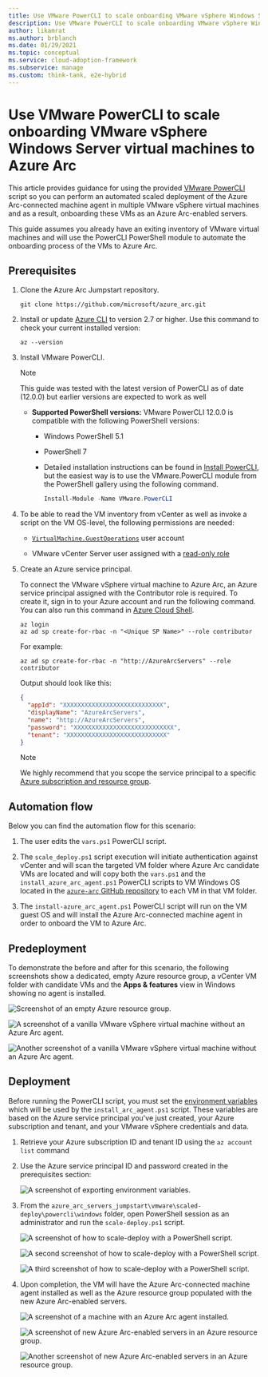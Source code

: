 ```yaml
---
title: Use VMware PowerCLI to scale onboarding VMware vSphere Windows Server virtual machines to Azure Arc
description: Use VMware PowerCLI to scale onboarding VMware vSphere Windows Server virtual machines to Azure Arc.
author: likamrat
ms.author: brblanch
ms.date: 01/29/2021
ms.topic: conceptual
ms.service: cloud-adoption-framework
ms.subservice: manage
ms.custom: think-tank, e2e-hybrid
---
```


# Use VMware PowerCLI to scale onboarding VMware vSphere Windows Server virtual machines to Azure Arc

This article provides guidance for using the provided [VMware PowerCLI](https://code.vmware.com/web/dp/tool/vmware-powercli/) script so you can perform an automated scaled deployment of the Azure Arc-connected machine agent in multiple VMware vSphere virtual machines and as a result, onboarding these VMs as an Azure Arc-enabled servers.

This guide assumes you already have an exiting inventory of VMware virtual machines and will use the PowerCLI PowerShell module to automate the onboarding process of the VMs to Azure Arc.

## Prerequisites

1. Clone the Azure Arc Jumpstart repository.

    ```console
    git clone https://github.com/microsoft/azure_arc.git
    ```

2. Install or update [Azure CLI](/cli/azure/install-azure-cli) to version 2.7 or higher. Use this command to check your current installed version:

    `az --version`

3. Install VMware PowerCLI.

    > [!NOTE]
    > This guide was tested with the latest version of PowerCLI as of date (12.0.0) but earlier versions are expected to work as well

    - **Supported PowerShell versions:** VMware PowerCLI 12.0.0 is compatible with the following PowerShell versions:
      - Windows PowerShell 5.1
      - PowerShell 7
      - Detailed installation instructions can be found in [Install PowerCLI](https://docs.vmware.com/en/VMware-vSphere/7.0/com.vmware.esxi.install.doc/GUID-F02D0C2D-B226-4908-9E5C-2E783D41FE2D.html), but the easiest way is to use the VMware.PowerCLI module from the PowerShell gallery using the following command.

        ```powershell
        Install-Module -Name VMware.PowerCLI
        ```

4. To be able to read the VM inventory from vCenter as well as invoke a script on the VM OS-level, the following permissions are needed:

    - [`VirtualMachine.GuestOperations`](https://docs.vmware.com/en/VMware-vSphere/7.0/com.vmware.vsphere.security.doc/GUID-6A952214-0E5E-4CCF-9D2A-90948FF643EC.html) user account

    - VMware vCenter Server user assigned with a [read-only role](https://docs.vmware.com/en/VMware-vSphere/6.7/com.vmware.vsphere.security.doc/GUID-93B962A7-93FA-4E96-B68F-AE66D3D6C663.html)

5. Create an Azure service principal.

    To connect the VMware vSphere virtual machine to Azure Arc, an Azure service principal assigned with the Contributor role is required. To create it, sign in to your Azure account and run the following command. You can also run this command in [Azure Cloud Shell](https://shell.azure.com/).

    ```console
    az login
    az ad sp create-for-rbac -n "<Unique SP Name>" --role contributor
    ```

    For example:

    ```console
    az ad sp create-for-rbac -n "http://AzureArcServers" --role contributor
    ```

    Output should look like this:

    ```json
    {
      "appId": "XXXXXXXXXXXXXXXXXXXXXXXXXXXX",
      "displayName": "AzureArcServers",
      "name": "http://AzureArcServers",
      "password": "XXXXXXXXXXXXXXXXXXXXXXXXXXXX",
      "tenant": "XXXXXXXXXXXXXXXXXXXXXXXXXXXX"
    }
    ```

    > [!NOTE]
    > We highly recommend that you scope the service principal to a specific [Azure subscription and resource group](/cli/azure/ad/sp).

## Automation flow

Below you can find the automation flow for this scenario:

1. The user edits the `vars.ps1` PowerCLI script.

2. The `scale_deploy.ps1` script execution will initiate authentication against vCenter and will scan the targeted VM folder where Azure Arc candidate VMs are located and will copy both the `vars.ps1` and the `install_azure_arc_agent.ps1` PowerCLI scripts to VM Windows OS located in the [`azure-arc` GitHub repository](https://github.com/microsoft/azure_arc/tree/main/azure_arc_servers_jumpstart/vmware/scaled_deployment/powercli/windows) to each VM in that VM folder.

3. The `install-azure_arc_agent.ps1` PowerCLI script will run on the VM guest OS and will install the Azure Arc-connected machine agent in order to onboard the VM to Azure Arc.

## Predeployment

To demonstrate the before and after for this scenario, the following screenshots show a dedicated, empty Azure resource group, a vCenter VM folder with candidate VMs and the **Apps & features** view in Windows showing no agent is installed.

![Screenshot of an empty Azure resource group.](./media/vmware-scale-powercli/cli-windows-empty.png)

![A screenshot of a vanilla VMware vSphere virtual machine without an Azure Arc agent.](./media/vmware-scale-powercli/cli-windows-vanilla-1.png)

![Another screenshot of a vanilla VMware vSphere virtual machine without an Azure Arc agent.](./media/vmware-scale-powercli/cli-windows-vanilla-2.png)

## Deployment

Before running the PowerCLI script, you must set the [environment variables](https://github.com/microsoft/azure_arc/blob/main/azure_arc_servers_jumpstart/vmware/scaled_deployment/powercli/windows/vars.ps1) which will be used by the `install_arc_agent.ps1` script. These variables are based on the Azure service principal you've just created, your Azure subscription and tenant, and your VMware vSphere credentials and data.

1. Retrieve your Azure subscription ID and tenant ID using the `az account list` command

2. Use the Azure service principal ID and password created in the prerequisites section:

    ![A screenshot of exporting environment variables.](./media/vmware-scale-powercli/cli-windows-export-variables.png)

3. From the `azure_arc_servers_jumpstart\vmware\scaled-deploy\powercli\windows` folder, open PowerShell session as an administrator and run the `scale-deploy.ps1` script.

    ![A screenshot of how to scale-deploy with a PowerShell script.](./media/vmware-scale-powercli/cli-windows-scale-deploy-1.png)

    ![A second screenshot of how to scale-deploy with a PowerShell script.](./media/vmware-scale-powercli/cli-windows-scale-deploy-2.png)

    ![A third screenshot of how to scale-deploy with a PowerShell script.](./media/vmware-scale-powercli/cli-windows-scale-deploy-3.png)

4. Upon completion, the VM will have the Azure Arc-connected machine agent installed as well as the Azure resource group populated with the new Azure Arc-enabled servers.

    ![A screenshot of a machine with an Azure Arc agent installed.](./media/vmware-scale-powercli/cli-windows-agent.png)

    ![A screenshot of new Azure Arc-enabled servers in an Azure resource group.](./media/vmware-scale-powercli/cli-windows-servers-1.png)

    ![Another screenshot of new Azure Arc-enabled servers in an Azure resource group.](./media/vmware-scale-powercli/cli-windows-servers-2.png)
